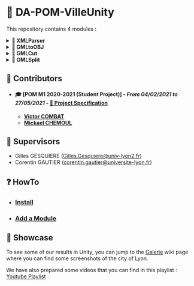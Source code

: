 # 🎉 DA-POM-VilleUnity

This repository contains 4 modules :

<!-- ======= XMLParser ======= -->
<details>
<summary> <b> 📌 XMLParser </b> </summary>
<br>

>This module parses a **CityGML** file and produces a data structure called **CityModel** representing the data of the file, i.e. information on semantics (RoofSurface, WallSurface, ...), geometries, textures among others.

<p align="right">
  <a href="src/Modules/XMLParser#readme"> 📝 See documentation (jump to README) </a>
</p>
<hr>
</details>

<!-- ======= GMLtoOBJ ======= -->
<details>
<summary> <b> 📌 GMLtoOBJ </b> </summary>
<br>

>This module can convert a **CityModel** (data structure obtained after parsing a **CityGML** file) to an [.OBJ](https://en.wikipedia.org/wiki/Wavefront_.obj_file) file format.
>
>Texture processing is supported through the creation of an [.MTL](https://fr.wikipedia.org/wiki/Material_Template_Library) file.
>
>* **More information about OBJ file format in wiki : [OBJ file format](https://github.com/VCityTeam/DA-POM-VilleUnity/wiki/OBJ_format)**
>* **More information about this module in wiki : [GMLtoOBJ](https://github.com/VCityTeam/DA-POM-VilleUnity/wiki/Module_GMLtoOBJ)**

<p align="right">
  <a href="src/Modules/GMLtoOBJ#readme"> 📝 See documentation (jump to README) </a>
</p>
<hr>
</details>

<!-- ======= GMLCut ======= -->
<details>
<summary> <b> 📌 GMLCut </b> </summary>
<br>

>This module slices CityGML data by 2 different ways :
>* Cut the **CityModel** data structure (obtained after parsing with **XMLParser**) into an **intermediate CityModel** representing the tile data, then converts it into an OBJ file with the **GMLtoOBJ module**. During the cut, buildings are assigned to the tile according to their center of gravity.
>* Cut the **input CityGML** file and produces an **output CityGML** file containing the information of the desired tile.
>
>**More information about this module in wiki : [GMLCut](https://github.com/VCityTeam/DA-POM-VilleUnity/wiki/Module_GMLCut)**

<p align="right">
  <a href="src/Modules/GMLCut#readme"> 📝 See documentation (jump to README) </a>
</p>
<hr>
</details>

<!-- ======= GMLSplit ======= -->
<details>
<summary> <b> 📌 GMLSplit </b> </summary>
<br>

>This module splits a **CityGML file** into several tiles, each tile will be an **.obj** file (with an associated **.mtl** file).
>
>It uses the [GMLCut](./src/Modules/GMLCut/) internally to cut tile by tile and produces **.obj** files with the [GMLtoOBJ](./src/Modules/GMLtoOBJ/) module.
>
>* **More information about this module in wiki : [GMLSplit](https://github.com/VCityTeam/DA-POM-VilleUnity/wiki/Module_GMLSplit)**

<p align="right">
  <a href="src/Modules/GMLSplit#readme"> 📝 See documentation (jump to README) </a>
</p>
<hr>
</details>

## 👷 Contributors

* #### 🎓 [POM M1 2020-2021 (Student Project)] - *From 04/02/2021 to 27/05/2021* - [:memo: Project Specification](https://github.com/VCityTeam/DA-POM/blob/main/cdc_43_CHEMOUL_11500326_COMBAT_11608446.pdf)
  * **[Victor COMBAT](https://github.com/VictorCombat)**
  * **[Mickael CHEMOUL](https://github.com/MickaelCH)**

## 👮 Supervisors

* Gilles GESQUIERE (Gilles.Gesquiere@univ-lyon2.fr)
* Corentin GAUTIER (corentin.gautier@universite-lyon.fr)

## ❓ HowTo

* ### [Install](./documentation/HowTo/Install.md)
* ### [Add a Module](./documentation/HowTo/AddAModule.md)


## 🌟 Showcase

To see some of our results in Unity, you can jump to the [Galerie](https://github.com/VCityTeam/DA-POM-VilleUnity/wiki/Galerie) wiki page where you can find some screenshots of the city of Lyon.

We have also prepared some videos that you can find in this playlist : [Youtube Playlist](https://www.youtube.com/playlist?list=PLYhGJkXJhCpgmPOTuv7m638-VC7x7ILz_)
